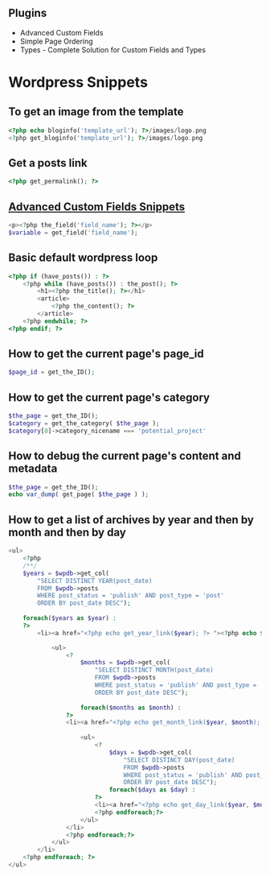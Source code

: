 ## Plugins
* Advanced Custom Fields
* Simple Page Ordering
* Types - Complete Solution for Custom Fields and Types

# Wordpress Snippets

## To get an image from the template
```php
<?php echo bloginfo('template_url'); ?>/images/logo.png
<?php get_bloginfo('template_url'); ?>/images/logo.png
```


## Get a posts link
```php
<?php get_permalink(); ?>
```

## [Advanced Custom Fields Snippets](http://www.advancedcustomfields.com/resources/getting-started/code-examples/)
```php
<p><?php the_field('field_name'); ?></p>
$variable = get_field('field_name');
```

## Basic default wordpress loop
```php
<?php if (have_posts()) : ?>
    <?php while (have_posts()) : the_post(); ?>
        <h1><?php the_title(); ?></h1>
        <article>
            <?php the_content(); ?>
        </article>
    <?php endwhile; ?>
<?php endif; ?>
```

## How to get the current page's page_id
```php
$page_id = get_the_ID();
```

## How to get the current page's category
```php
$the_page = get_the_ID();
$category = get_the_category( $the_page );
$category[0]->category_nicename === 'potential_project'
```


## How to debug the current page's content and metadata
```php
$the_page = get_the_ID();
echo var_dump( get_page( $the_page ) );
```

## How to get a list of archives by year and then by month and then by day
```php
<ul>
    <?php
    /**/
    $years = $wpdb->get_col(
        "SELECT DISTINCT YEAR(post_date)
        FROM $wpdb->posts 
        WHERE post_status = 'publish' AND post_type = 'post'
        ORDER BY post_date DESC");
    
    foreach($years as $year) :
    ?>
        <li><a href="<?php echo get_year_link($year); ?> "><?php echo $year; ?></a>

            <ul>
                <?
                    $months = $wpdb->get_col(
                        "SELECT DISTINCT MONTH(post_date)
                        FROM $wpdb->posts
                        WHERE post_status = 'publish' AND post_type = 'post' AND YEAR(post_date) = '" . $year . "' 
                        ORDER BY post_date DESC");
                    
                    foreach($months as $month) :
                ?>
                <li><a href="<?php echo get_month_link($year, $month); ?>"><?php echo date( 'F', mktime(0, 0, 0, $month) );?></a>
                
                    <ul>
                        <?
                            $days = $wpdb->get_col(
                                "SELECT DISTINCT DAY(post_date) 
                                FROM $wpdb->posts 
                                WHERE post_status = 'publish' AND post_type = 'post' AND MONTH(post_date) = '".$month."' AND YEAR(post_date) = '".$year."' 
                                ORDER BY post_date DESC");
                            foreach($days as $day) :
                        ?>
                        <li><a href="<?php echo get_day_link($year, $month, $day); ?>"><?php echo $day;?></a></li>
                        <?php endforeach;?>
                    </ul>
                </li>
                <?php endforeach;?>
            </ul>
        </li>
    <?php endforeach; ?>
</ul>
```

